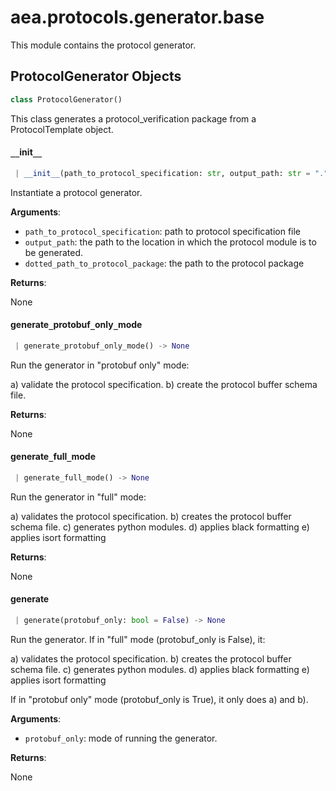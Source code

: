 <a name="aea.protocols.generator.base"></a>
# aea.protocols.generator.base

This module contains the protocol generator.

<a name="aea.protocols.generator.base.ProtocolGenerator"></a>
## ProtocolGenerator Objects

```python
class ProtocolGenerator()
```

This class generates a protocol_verification package from a ProtocolTemplate object.

<a name="aea.protocols.generator.base.ProtocolGenerator.__init__"></a>
#### `__`init`__`

```python
 | __init__(path_to_protocol_specification: str, output_path: str = ".", dotted_path_to_protocol_package: Optional[str] = None) -> None
```

Instantiate a protocol generator.

**Arguments**:

- `path_to_protocol_specification`: path to protocol specification file
- `output_path`: the path to the location in which the protocol module is to be generated.
- `dotted_path_to_protocol_package`: the path to the protocol package

**Returns**:

None

<a name="aea.protocols.generator.base.ProtocolGenerator.generate_protobuf_only_mode"></a>
#### generate`_`protobuf`_`only`_`mode

```python
 | generate_protobuf_only_mode() -> None
```

Run the generator in "protobuf only" mode:

a) validate the protocol specification.
b) create the protocol buffer schema file.

**Returns**:

None

<a name="aea.protocols.generator.base.ProtocolGenerator.generate_full_mode"></a>
#### generate`_`full`_`mode

```python
 | generate_full_mode() -> None
```

Run the generator in "full" mode:

a) validates the protocol specification.
b) creates the protocol buffer schema file.
c) generates python modules.
d) applies black formatting
e) applies isort formatting

**Returns**:

None

<a name="aea.protocols.generator.base.ProtocolGenerator.generate"></a>
#### generate

```python
 | generate(protobuf_only: bool = False) -> None
```

Run the generator. If in "full" mode (protobuf_only is False), it:

a) validates the protocol specification.
b) creates the protocol buffer schema file.
c) generates python modules.
d) applies black formatting
e) applies isort formatting

If in "protobuf only" mode (protobuf_only is True), it only does a) and b).

**Arguments**:

- `protobuf_only`: mode of running the generator.

**Returns**:

None


